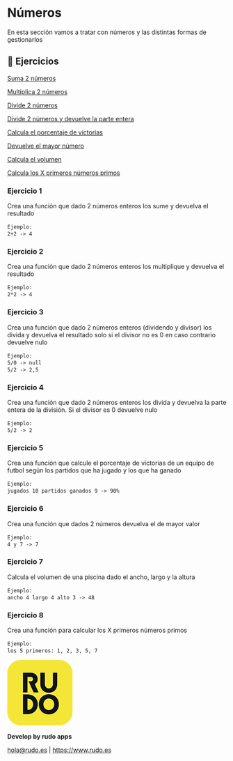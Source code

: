 # Números
En esta sección vamos a tratar con números y las distintas formas de gestionarlos

## 📝 Ejercicios
[Suma 2 números](#Ejercicio-1)

[Multiplica 2 números](#Ejercicio-2)

[Divide 2 números](#Ejercicio-3)

[Divide 2 números y devuelve la parte entera](#Ejercicio-4)

[Calcula el porcentaje de victorias](#Ejercicio-5)

[Devuelve el mayor número](#Ejercicio-6)

[Calcula el volumen](#Ejercicio-7)

[Calcula los X primeros números primos](#Ejercicio-8)


### Ejercicio 1

Crea una función que dado 2 números enteros los sume y devuelva el resultado
```
Ejemplo:
2+2 -> 4
```
### Ejercicio 2

Crea una función que dado 2 números enteros los multiplique y devuelva el resultado
```
Ejemplo:
2*2 -> 4
```

### Ejercicio 3
Crea una función que dado 2 números enteros (dividendo y divisor) los divida y devuelva el resultado solo si el divisor no es 0 en caso contrario devuelve nulo
```
Ejemplo:
5/0 -> null
5/2 -> 2,5
```

### Ejercicio 4
Crea una función que dado 2 números enteros los divida y devuelva la parte entera de la división. Si el divisor es 0 devuelve nulo
```
Ejemplo:
5/2 -> 2
```

### Ejercicio 5
Crea una función que calcule el porcentaje de victorias de un equipo de futbol según los partidos que ha jugado y los que ha ganado
```
Ejemplo:
jugados 10 partidos ganados 9 -> 90%
```

### Ejercicio 6
Crea una función que dados 2 números devuelva el de mayor valor
```
Ejemplo:
4 y 7 -> 7
```

### Ejercicio 7
Calcula el volumen de una piscina dado el ancho, largo y la altura
```
Ejemplo:
ancho 4 largo 4 alto 3 -> 48
```

### Ejercicio 8
Crea una función para calcular los X primeros números primos
```
Ejemplo:
los 5 primeros: 1, 2, 3, 5, 7
```

![Rudo](../README/rudo.png)

**Develop by rudo apps**

hola@rudo.es | https://www.rudo.es